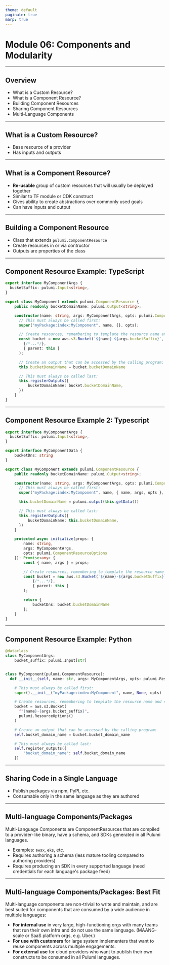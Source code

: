 ```yaml
---
theme: default
paginate: true
marp: true
---
```


# **Module 06: Components and Modularity**

---

## Overview

* What is a Custom Resource?
* What is a Component Resource?
* Building Component Resources
* Sharing Component Resources
* Multi-Language Components

---

## What is a Custom Resource?

* Base resource of a provider
* Has inputs and outputs

---

## What is a Component Resource?

* **Re-usable** group of custom resources that will usually be deployed together
* Similar to TF module or CDK construct
* Gives ability to create abstractions over commonly used goals
* Can have inputs and output

<!-- Re-usable emphasis -->

---

## Building a Component Resource

* Class that extends `pulumi.ComponentResource`
* Create resources in or via contructor
* Outputs are properties of the class

---

## Component Resource Example: TypeScript

```typescript
export interface MyComponentArgs {
  bucketSuffix: pulumi.Input<string>,
}

export class MyComponent extends pulumi.ComponentResource {
    public readonly bucketDomainName: pulumi.Output<string>;

    constructor(name: string, args: MyComponentArgs, opts: pulumi.ComponentResourceOptions = {}) {
      // This must always be called first:
      super("myPackage:index:MyComponent", name, {}, opts);

      // Create resources, remembering to template the resource name and set parent:
      const bucket = new aws.s3.Bucket(`${name}-${args.bucketSuffix}`,
        {/*...*/},
        { parent: this }
      );

      // Create an output that can be accessed by the calling program:
      this.bucketDomainName = bucket.bucketDomainName

      // This must always be called last:
      this.registerOutputs({
          bucketDomainName: bucket.bucketDomainName,
      })
    }
}
```

---

## Component Resource Example 2: Typescript

```typescript
export interface MyComponentArgs {
  bucketSuffix: pulumi.Input<string>,
}

export interface MyComponentData {
    bucketDns: string
}

export class MyComponent extends pulumi.ComponentResource {
    public readonly bucketDomainName: pulumi.Output<string>;

    constructor(name: string, args: MyComponentArgs, opts: pulumi.ComponentResourceOptions = {}) {
      // This must always be called first:
      super("myPackage:index:MyComponent", name, { name, args, opts }, opts);

      this.bucketDomainName = pulumi.output(this.getData())

      // This must always be called last:
      this.registerOutputs({
          bucketDomainName: this.bucketDomainName,
      })
    }

    protected async initialize(props: {
        name: string,
        args: MyComponentArgs,
        opts: pulumi.ComponentResourceOptions
    }): Promise<any> {
        const { name, args } = props;

        // Create resources, remembering to template the resource name and set parent:
        const bucket = new aws.s3.Bucket(`${name}-${args.bucketSuffix}`,
            {/*...*/},
            { parent: this }
        );

        return {
            bucketDns: bucket.bucketDomainName
        };
    }
}
```

---

## Component Resource Example: Python

```python
@dataclass
class MyComponentArgs:
    bucket_suffix: pulumi.Input[str]


class MyComponent(pulumi.ComponentResource):
  def __init__(self, name: str, args: MyComponentArgs, opts: pulumi.ResourceOptions = None) -> None:

    # This must always be called first:
    super().__init__("myPackage:index:MyComponent", name, None, opts)

    # Create resources, remembering to template the resource name and set `parent`:
    bucket = aws.s3.Bucket(
      f"{name}-{args.bucket_suffix}",
      pulumi.ResourceOptions()
    )

    # Create an output that can be accessed by the calling program:
    self.bucket_domain_name = bucket.bucket_domain_name

    # This must always be called last:
    self.register_outputs({
        "bucket_domain_name": self.bucket_domain_name
    })
```

---

## Sharing Code in a Single Language

* Publish packages via npm, PyPI, etc.
* Consumable only in the same language as they are authored

---

## Multi-language Components/Packages

Multi-Language Components are ComponentResources that are compiled to a provider-like binary, have a schema, and SDKs generated in all Pulumi languages.

* Examples: `awsx`, `eks`, etc.
* Requires authoring a schema (less mature tooling compared to authoring providers)
* Requires producing an SDK in every supported language (need credentials for each language's package feed)

---

## Multi-language Components/Packages: Best Fit

Multi-language components are non-trivial to write and maintain, and are best suited for components that are consumed by a wide audience in multiple languages:

* **For internal use** in very large, high-functioning orgs with many teams that run their own infra and do not use the same language. (MAANG-scale or SaaS platform orgs, e.g. Uber.)
* **For use with customers** for large system implementers that want to reuse components across multiple engagements.
* **For external use** for cloud providers who want to publish their own constructs to be consumed in all Pulumi languages.
